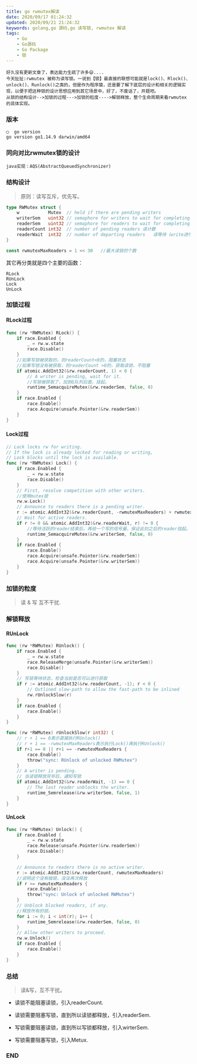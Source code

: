```yaml
---
title: go rwmutex解读
date: 2020/09/17 01:24:32
updated: 2020/09/21 21:24:32
keywords: golang,go 源码,go 读写锁, rwmutex 解读
tags:
    - Go
    - Go源码
    - Go Package
    - 锁
---
```

    好久没有更新文章了，表达能力生疏了许多😄....
    今天扯扯:rwmutex 被称为读写锁。一说到【锁】最直接的联想可能就是lock()、Rlock()、unlock()、Runlock()之类的，但是作为程序猿，还是要了解下底层的设计和相关的逻辑实现，以便于把这种锁的设计思想应用到其它场景中，好了，不废话了，开题吧。
    从锁的结构设计-->加锁的过程--->加锁的粒度---->解锁释放，整个生命周期来看rwmutex的具体实现。
<!-- more -->
### 版本
```
◯  go version
go version go1.14.9 darwin/amd64
```

### 同向对比rwmutex锁的设计
    java实现：AQS(AbstractQueuedSynchronizer)

### 结构设计
>原则：读写互斥，优先写。

```go
type RWMutex struct {
	w           Mutex  // held if there are pending writers
	writerSem   uint32 // semaphore for writers to wait for completing readers  写信号量
	readerSem   uint32 // semaphore for readers to wait for completing writers  读信号量
	readerCount int32  // number of pending readers 读计数
	readerWait  int32  // number of departing readers   读等待（write进行）
}

const rwmutexMaxReaders = 1 << 30   //最大读锁的个数
```

其它再分类就是四个主要的函数：

```
RLock
RUnLock
Lock
UnLock
```
### 加锁过程

#### RLock过程

```go
func (rw *RWMutex) RLock() {
	if race.Enabled {
		_ = rw.w.state
		race.Disable()
    }
    //如果写锁被获取的，则readerCount<0的，阻塞状态
    //如果写锁没有被获取，则readerCount >0的，获取读锁，不阻塞
	if atomic.AddInt32(&rw.readerCount, 1) < 0 {
        // A writer is pending, wait for it. 
        //写锁被获取了，加到G队列后面，挂起。
		runtime_SemacquireMutex(&rw.readerSem, false, 0)
	}
	if race.Enabled {
		race.Enable()
		race.Acquire(unsafe.Pointer(&rw.readerSem))
	}
}
```

#### Lock过程

```go
// Lock locks rw for writing.
// If the lock is already locked for reading or writing,
// Lock blocks until the lock is available.
func (rw *RWMutex) Lock() {
	if race.Enabled {
		_ = rw.w.state
		race.Disable()
	}
    // First, resolve competition with other writers.
    //使用mutex锁
	rw.w.Lock()
	// Announce to readers there is a pending writer.
	r := atomic.AddInt32(&rw.readerCount, -rwmutexMaxReaders) + rwmutexMaxReaders
	// Wait for active readers.
	if r != 0 && atomic.AddInt32(&rw.readerWait, r) != 0 {
        //等待活跃的reader结束后，再给一个写的信号量，保证此刻之后的reader挂起。
		runtime_SemacquireMutex(&rw.writerSem, false, 0)
	}
	if race.Enabled {
		race.Enable()
		race.Acquire(unsafe.Pointer(&rw.readerSem))
		race.Acquire(unsafe.Pointer(&rw.writerSem))
	}
}
```

### 加锁的粒度
> 读 & 写 互不干扰.

### 解锁释放

#### RUnLock

```go
func (rw *RWMutex) RUnlock() {
	if race.Enabled {
		_ = rw.w.state
		race.ReleaseMerge(unsafe.Pointer(&rw.writerSem))
		race.Disable()
    }
    // 写锁等待状态，检查当前是否可以进行获取
	if r := atomic.AddInt32(&rw.readerCount, -1); r < 0 {
		// Outlined slow-path to allow the fast-path to be inlined
		rw.rUnlockSlow(r)
	}
	if race.Enabled {
		race.Enable()
	}
}

func (rw *RWMutex) rUnlockSlow(r int32) {
    // r + 1 == 0表示直接执行RUnlock()
	// r + 1 == -rwmutexMaxReaders表示执行Lock()再执行RUnlock()
	if r+1 == 0 || r+1 == -rwmutexMaxReaders {
		race.Enable()
		throw("sync: RUnlock of unlocked RWMutex")
	}
    // A writer is pending.
    // 当读锁释放完毕后，通知写锁
	if atomic.AddInt32(&rw.readerWait, -1) == 0 {
		// The last reader unblocks the writer.
		runtime_Semrelease(&rw.writerSem, false, 1)
	}
}
```

#### UnLock

```go
func (rw *RWMutex) Unlock() {
	if race.Enabled {
		_ = rw.w.state
		race.Release(unsafe.Pointer(&rw.readerSem))
		race.Disable()
	}

	// Announce to readers there is no active writer.
    r := atomic.AddInt32(&rw.readerCount, rwmutexMaxReaders)
    //说明这个没有枷锁，没法再次释放
	if r >= rwmutexMaxReaders {
		race.Enable()
		throw("sync: Unlock of unlocked RWMutex")
	}
    // Unblock blocked readers, if any.
    //释放所有的锁。
	for i := 0; i < int(r); i++ {
		runtime_Semrelease(&rw.readerSem, false, 0)
	}
	// Allow other writers to proceed.
	rw.w.Unlock()
	if race.Enabled {
		race.Enable()
	}
}
```
### 总结

>读&写，互不干扰。

* 读锁不能阻塞读锁，引入readerCount.

* 读锁需要阻塞写锁，直到所以读锁都释放，引入readerSem.

* 写锁需要阻塞读锁，直到所以写锁都释放，引入wirterSem.

* 写锁需要阻塞写锁，引入Metux.

### END
